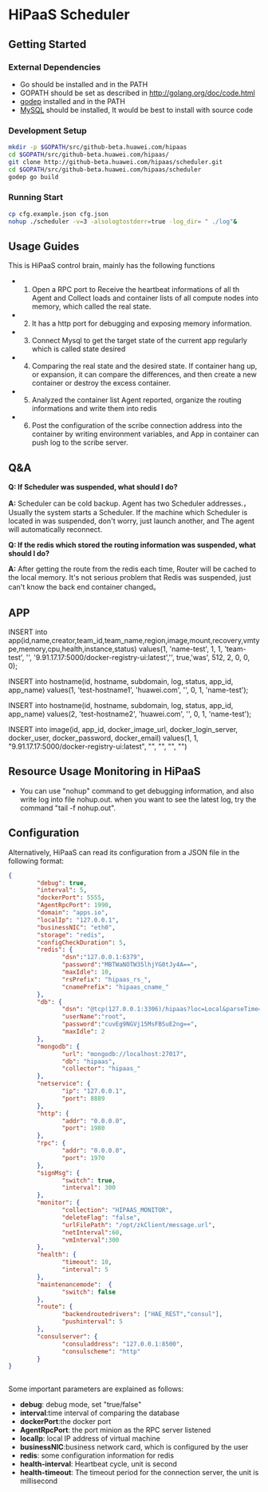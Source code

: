 ﻿# HiPaaS Scheduler
## Getting Started
### External Dependencies
 
- Go should be installed and in the PATH
- GOPATH should be set as described in http://golang.org/doc/code.html
- [godep](https://github.com/tools/godep) installed and in the PATH
- [MySQL](https://www.mysql.com/) should be installed, It would be best to install with source code
 
### Development Setup
```bash
mkdir -p $GOPATH/src/github-beta.huawei.com/hipaas
cd $GOPATH/src/github-beta.huawei.com/hipaas/
git clone http://github-beta.huawei.com/hipaas/scheduler.git
cd $GOPATH/src/github-beta.huawei.com/hipaas/scheduler
godep go build
```
### Running Start
```bash
cp cfg.example.json cfg.json
nohup ./scheduler -v=3 -alsologtostderr=true -log_dir= " ./log"&
```
 
## Usage Guides
This is HiPaaS control brain, mainly has the following functions

- 1. Open a RPC port to Receive the heartbeat informations of all th Agent and Collect loads and container lists of all compute nodes into memory, which called the real state.
- 2. It has a http port for debugging and exposing memory information.
- 3. Connect Mysql to get the target state of the current app regularly which is called state desired
- 4. Comparing the real state and the desired state. If container hang up, or expansion, it can compare the differences, and then create a new container or destroy the excess container.
- 5. Analyzed the container list Agent reported, organize the routing informations and write them into redis
- 6. Post the configuration of the scribe connection address into the container by writing environment variables, and App in container can push log to the scribe server.
 
## Q&A
**Q: If Scheduler was suspended, what should I do?**

**A:** Scheduler can be cold backup. Agent has two Scheduler addresses.，Usually the system starts a Scheduler. If the machine which Scheduler is located in was suspended, don't worry, just launch another, and The agent will automatically reconnect.
 
**Q: If the redis which stored the routing information was suspended, what should I do?**
 
**A:** After getting the route from the redis each time, Router will be cached to the local memory. It's not serious problem that Redis was suspended, just can't know the back end container changed。
 
## APP
INSERT into app(id,name,creator,team_id,team_name,region,image,mount,recovery,vmtype,memory,cpu,health,instance,status) values(1, 'name-test', 1, 1, 'team-test', '', '9.91.17.17:5000/docker-registry-ui:latest','', true,'was', 512, 2, 0, 0, 0);
 
INSERT into hostname(id, hostname, subdomain, log, status, app_id, app_name) values(1, 'test-hostname1', 'huawei.com', '', 0, 1, 'name-test');

INSERT into hostname(id, hostname, subdomain, log, status, app_id, app_name) values(2, 'test-hostname2', 'huawei.com', '', 0, 1, 'name-test');
 
INSERT into image(id, app_id, docker_image_url, docker_login_server, docker_user, docker_password, docker_email) values(1, 1, "9.91.17.17:5000/docker-registry-ui:latest", "", "", "", "")
 
## Resource Usage Monitoring in HiPaaS
- You can use "nohup" command to get debugging information, and also write log into file nohup.out. when you want to see the latest log, try the command "tail -f nohup.out".
 
 
## Configuration
Alternatively, HiPaaS can read its configuration from a JSON file in the following format:
```json
{
        "debug": true,
        "interval": 5,
		"dockerPort": 5555,
        "AgentRpcPort": 1990,
        "domain": "apps.io",
        "localIp": "127.0.0.1",
        "businessNIC": "eth0",
        "storage": "redis",
        "configCheckDuration": 5,
        "redis": {
               "dsn":"127.0.0.1:6379",
               "password":"MBTWaNOTW35lhjYG0tJy4A==",
               "maxIdle": 10,
               "rsPrefix": "hipaas_rs_",
               "cnamePrefix": "hipaas_cname_"
        },
        "db": {
               "dsn": "@tcp(127.0.0.1:3306)/hipaas?loc=Local&parseTime=true",
               "userName":"root",
               "password":"cuvEg9NGVj15MsFBSuE2ng==",
               "maxIdle": 2
        },
        "mongodb": {
               "url": "mongodb://localhost:27017",
               "db": "hipaas",
               "collector": "hipaas_"
        },
		"netservice": {
               "ip": "127.0.0.1",
               "port": 8889
        },
        "http": {
               "addr": "0.0.0.0",
               "port": 1980
        },
        "rpc": {
               "addr": "0.0.0.0",
               "port": 1970
        },
        "signMsg": {
               "switch": true,
               "interval": 300
        },
        "monitor": {
               "collection": "HIPAAS_MONITOR",
               "deleteFlag": "false",
               "urlFilePath": "/opt/zkClient/message.url",
               "netInterval":60,
               "vmInterval":300
        },
		"health": {
               "timeout": 10,
               "interval": 5
        },
        "maintenancemode":  {
               "switch": false
        },
        "route": {
               "backendroutedrivers": ["HAE_REST","consul"],
               "pushinterval": 5
        },
        "consulserver": {
               "consuladdress": "127.0.0.1:8500",
               "consulscheme": "http"
        }
}
 
```
Some important parameters are explained as follows:

- **debug**: debug mode, set "true/false"
- **interval**:time interval of comparing the database
- **dockerPort**:the docker port
- **AgentRpcPort**: the port minion as the RPC server listened
- **localIp**: local IP address of virtual machine
- **businessNIC**:business network card, which is configured by the user
- **redis**: some configuration information for redis
- **health-interval**: Heartbeat cycle, unit is second
- **health-timeout**: The timeout period for the connection server, the unit is millisecond

